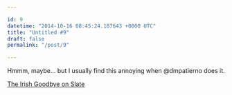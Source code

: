 ```yaml
---

id: 9
datetime: "2014-10-16 08:45:24.187643 +0000 UTC"
title: "Untitled #9"
draft: false
permalink: "/post/9"

---
```


Hmmm, maybe... but I usually find this annoying when @dmpatierno does it. 

[The Irish Goodbye on Slate](http://www.slate.com/articles/life/a_fine_whine/2013/07/ghosting_the_irish_goodbye_the_french_leave_stop_saying_goodbye_at_parties.html)
